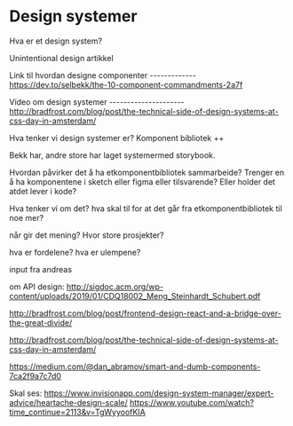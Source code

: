 # Design systemer

Hva er et design system?

Unintentional design artikkel

Link til hvordan designe componenter ------------- https://dev.to/selbekk/the-10-component-commandments-2a7f

Video om design systemer --------------------- http://bradfrost.com/blog/post/the-technical-side-of-design-systems-at-css-day-in-amsterdam/

Hva tenker vi design systemer er? Komponent bibliotek ++

Bekk har, andre store har laget systemermed storybook.

Hvordan påvirker det å ha etkomponentbibliotek sammarbeide? Trenger en å ha komponentene i sketch eller figma eller tilsvarende? Eller holder det atdet lever i kode?

Hva tenker vi om det? hva skal til for at det går fra etkomponentbibliotek til noe mer?

når gir det mening? Hvor store prosjekter?

hva er fordelene? hva er ulempene?

input fra andreas

om API design: http://sigdoc.acm.org/wp-content/uploads/2019/01/CDQ18002_Meng_Steinhardt_Schubert.pdf


http://bradfrost.com/blog/post/frontend-design-react-and-a-bridge-over-the-great-divide/

http://bradfrost.com/blog/post/the-technical-side-of-design-systems-at-css-day-in-amsterdam/


https://medium.com/@dan_abramov/smart-and-dumb-components-7ca2f9a7c7d0

Skal ses:
https://www.invisionapp.com/design-system-manager/expert-advice/heartache-design-scale/
https://www.youtube.com/watch?time_continue=2113&v=TgWyyoofKIA

